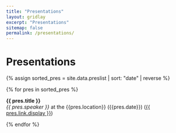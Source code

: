 ```yaml
---
title: "Presentations"
layout: gridlay
excerpt: "Presentations"
sitemap: false
permalink: /presentations/
---
```



# Presentations

{% assign sorted_pres = site.data.preslist | sort: "date" | reverse %}

{% for pres in sorted_pres %}

  <b>{{ pres.title }}</b> <br />
  <em>{{ pres.speaker }} </em> at the {{pres.location}} ({{pres.date}}) (<a href="{{ pres.link.url }}">{{ pres.link.display }}</a>)

{% endfor %}
